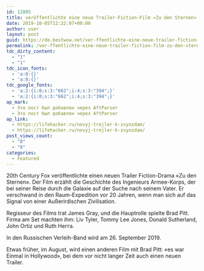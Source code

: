 ```yaml
---
id: 12805
title: veröffentlichte eine neue Trailer-Fiction-Film «Zu den Sternen» mit Brad Pitt
date: 2019-10-05T12:22:07+00:00
author: user
layout: post
guid: https://de.bestwow.net/ver-ffentlichte-eine-neue-trailer-fiction-film-zu-den-sternen-mit-brad-pitt/
permalink: /ver-ffentlichte-eine-neue-trailer-fiction-film-zu-den-sternen-mit-brad-pitt/
tdc_dirty_content:
  - "1"
  - "1"
tdc_icon_fonts:
  - 'a:0:{}'
  - 'a:0:{}'
tdc_google_fonts:
  - 'a:2:{i:0;s:3:"662";i:4;s:3:"394";}'
  - 'a:2:{i:0;s:3:"662";i:4;s:3:"394";}'
ap_mark:
  - Это пост был добавлен через AftParser
  - Это пост был добавлен через AftParser
ap_link:
  - https://lifehacker.ru/novyj-trejler-k-zvyozdam/
  - https://lifehacker.ru/novyj-trejler-k-zvyozdam/
post_views_count:
  - "8"
  - "8"
categories:
  - Featured
---
```

20th Century Fox veröffentlichte einen neuen Trailer Fiction-Drama «Zu den Sternen». Der Film erzählt die Geschichte des Ingenieurs Armee-Korps, der bei seiner Reise durch die Galaxie auf der Suche nach seinem Vater. Er verschwand in den Raum-Expedition vor 20 Jahren, wenn man sich auf das Signal von einer Außerirdischen Zivilisation.</p> 

Regisseur des Films trat James Gray, und die Hauptrolle spielte Brad Pitt. Firma am Set machten ihm: Liv Tyler, Tommy Lee Jones, Donald Sutherland, John Ortiz und Ruth Негга.

In den Russischen Verleih-Band wird am 26. September 2019.

Etwas früher, im August, wird einen anderen Film mit Brad Pitt: «es war Einmal in Hollywood», bei dem vor nicht langer Zeit auch einen neuen Trailer.